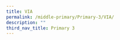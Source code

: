 ```yaml
---
title: VIA
permalink: /middle-primary/Primary-3/VIA/
description: ""
third_nav_title: Primary 3
---
```

